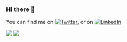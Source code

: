 ### Hi there 👋

<!--
**hrishabh1998/hrishabh1998** is a ✨ _special_ ✨ repository because its `README.md` (this file) appears on your GitHub profile.

Here are some ideas to get you started:

- 🔭 I’m currently working on Data Science and Data Analytics
- 🌱 I’m currently learning Deep Learning
- 👯 I’m looking to collaborate on ...
- 🤔 I’m looking for help with ...
- 💬 Ask me about ...
- 📫 How to reach me: ...
- 😄 Pronouns: ...
- ⚡ Fun fact: ...
-->

<!-- Actual text -->

You can find me on [![Twitter][1.2]][1], or on [![LinkedIn][2.2]][2]

<!-- Icons -->

[1.2]: http://i.imgur.com/wWzX9uB.png (twitter icon without padding)
[2.2]: https://raw.githubusercontent.com/MartinHeinz/MartinHeinz/master/linkedin-3-16.png (LinkedIn icon without padding)

<!-- Links to your social media accounts -->

[1]: https://twitter.com/Hrishabh1998
[2]: https://www.linkedin.com/in/hrishabh-patidar-1a702b133



<a href="https://github.com/hrishabh1998/github-readme-stats">
  <img align="left" src="https://github-readme-stats.vercel.app/api/top-langs/?username=hrishabh1998&theme=dark" />
</a>
<a href="https://github.com/hrishabh1998/github-readme-stats">
  <img align="left" src="https://github-readme-stats.vercel.app/api?username=hrishabh1998&show_icons=true&theme=dark" />
</a>

